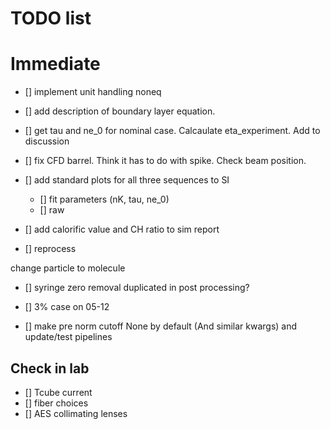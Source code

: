 # TODO list 

# Immediate

- [] implement unit handling noneq
- [] add description of boundary layer equation. 

- [] get tau and ne_0 for nominal case. Calcaulate eta_experiment. Add to discussion

- [] fix CFD barrel. Think it has to do with spike. Check beam position. 

- [] add standard plots for all three sequences to SI
    - [] fit parameters (nK, tau, ne_0)
    - [] raw 

- [] add calorific value and CH ratio to sim report
 - [] reprocess 

 change particle to molecule

- [] syringe zero removal duplicated in post processing? 

- [] 3% case on 05-12

- [] make pre norm cutoff None by default (And similar kwargs) and update/test pipelines



## Check in lab

- [] Tcube current
- [] fiber choices
 - [] AES collimating lenses